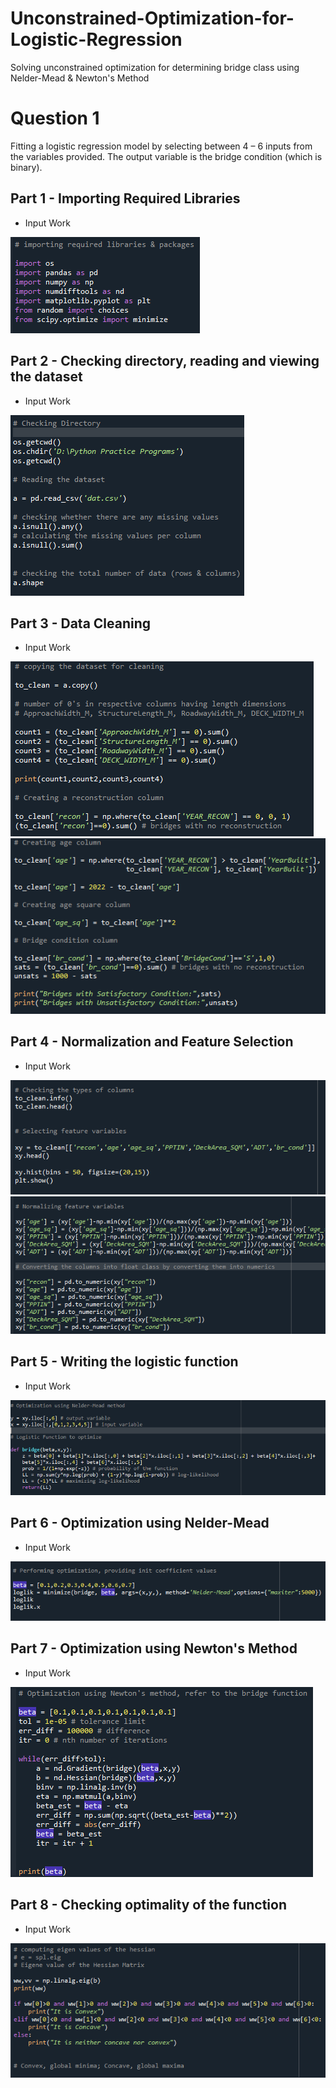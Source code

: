 # Unconstrained-Optimization-for-Logistic-Regression
Solving unconstrained optimization for determining bridge class using Nelder-Mead &amp; Newton's Method

# Question 1

Fitting a logistic regression model by selecting between 4 – 6 inputs from the variables provided. The output variable is the bridge condition (which is binary).

## Part 1 - Importing Required Libraries

- Input Work

<img src="images/img1.png">

## Part 2 - Checking directory, reading and viewing the dataset 

- Input Work
<img src="images/img2.png">

## Part 3 - Data Cleaning

- Input Work
<img src="images/img3.png">
<img src="images/img4.png">

## Part 4 - Normalization and Feature Selection

- Input Work
<img src="images/img5.png">
<img src="images/img6.png">

## Part 5 - Writing the logistic function

- Input Work
<img src="images/img7.png">

## Part 6 - Optimization using Nelder-Mead

- Input Work
<img src="images/img8.png">

## Part 7 - Optimization using Newton's Method

- Input Work
<img src="images/img9.png">

## Part 8 - Checking optimality of the function

- Input Work
<img src="images/img10.png">
